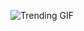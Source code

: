 
<!-- GIF_SECTION -->
![Trending GIF](https://media2.giphy.com/media/v1.Y2lkPThiYjIxNzcyaTNvdncxdDRjNjA4eG53dWluaWY2MWR2bGNoNWtyY2szaXo4ZHlibSZlcD12MV9naWZzX3NlYXJjaCZjdD1n/ZfQXucKdaMcHLdSvWd/giphy.gif)
<!-- END_GIF_SECTION -->
